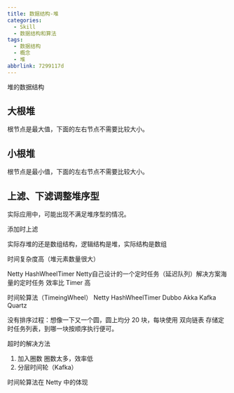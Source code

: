 ```yaml
---
title: 数据结构-堆
categories:
  - Skill
  - 数据结构和算法
tags:
  - 数据结构
  - 概念
  - 堆
abbrlink: 7299117d
---
```


堆的数据结构

<!-- more -->

## 大根堆

根节点是最大值，下面的左右节点不需要比较大小。

## 小根堆

根节点是最小值，下面的左右节点不需要比较大小。

## 上滤、下滤调整堆序型

实际应用中，可能出现不满足堆序型的情况。

添加时上滤

实际存堆的还是数组结构，逻辑结构是堆，实际结构是数组

时间复杂度高（堆元素数量很大）

Netty HashWheelTimer
Netty自己设计的一个定时任务（延迟队列）解决方案海量的定时任务 效率比 Timer 高 

时间轮算法（TimeingWheel）
Netty HashWheelTimer
Dubbo
Akka
Kafka
Quartz

没有排序过程：想像一下又一个圆，圆上均分 20 块，每块使用 双向链表 存储定时任务列表，到哪一块按顺序执行便可。

超时的解决方法

1. 加入圈数 圈数太多，效率低
2. 分层时间轮（Kafka）

时间轮算法在 Netty 中的体现
